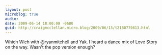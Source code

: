 ```yaml
---
layout: post
microblog: true
audio: 
date: 2009-06-14 18:00:00 -0600
guid: http://craigmcclellan.micro.blog/2009/06/15/t2180779813.html
---
```

Which Wich with @ryanmitchell and Yak. I heard a dance mix of Love Story on the way. Wasn't the pop version enough?

